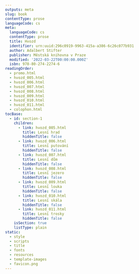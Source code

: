 ```yaml
---
outputs: meta
slug: book
contentType: prose
languageCode: cs
meta:
  languageCode: cs
  contentType: prose
  title: Hvozd
  identifier: urn:uuid:296c0919-9963-415a-a386-6c26c077b931
  author: Adalbert Stifter
  publisher: Městská knihovna v Praze
  modified: '2022-03-22T00:00:00.000Z'
  isbn: 978-80-274-2274-6
readingOrder:
  - promo.html
  - hvozd_005.html
  - hvozd_006.html
  - hvozd_007.html
  - hvozd_008.html
  - hvozd_009.html
  - hvozd_010.html
  - hvozd_011.html
  - colophon.html
tocBase:
  - id: section-1
    children:
      - link: hvozd_005.html
        title: Lesní hrad
        hiddenTitle: false
      - link: hvozd_006.html
        title: Lesní putování
        hiddenTitle: false
      - link: hvozd_007.html
        title: Lesní dům
        hiddenTitle: false
      - link: hvozd_008.html
        title: Lesní jezero
        hiddenTitle: false
      - link: hvozd_009.html
        title: Lesní louka
        hiddenTitle: false
      - link: hvozd_010.html
        title: Lesní skála
        hiddenTitle: false
      - link: hvozd_011.html
        title: Lesní trosky
        hiddenTitle: false
    isSection: true
    listType: plain
static:
  - style
  - scripts
  - title
  - fonts
  - resources
  - template-images
  - favicon.png
---
```


